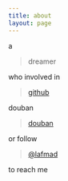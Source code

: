 ```yaml
---
title: about
layout: page
---
```


a

> dreamer

who involved in 

> [github](https://github.com/lafmad)

douban

> [douban](http://www.douban.com/people/toberealme/)

or follow 

> [@lafmad](https://twitter.com/lafmad)

to reach me
